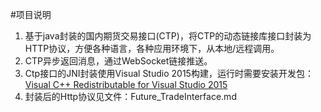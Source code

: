 
#项目说明
1.  基于java封装的国内期货交易接口(CTP)，将CTP的动态链接库接口封装为HTTP协议，方便各种语言，各种应用环境下，从本地/远程调用。
2.  CTP异步返回消息，通过WebSocket链接推送。
3.  Ctp接口的JNI封装使用Visual Studio 2015构建，运行时需要安装开发包：[Visual C++ Redistributable for Visual Studio 2015](https://www.microsoft.com/zh-CN/download/details.aspx?id=48145)
4.  封装后的Http协议见文件：Future_TradeInterface.md
